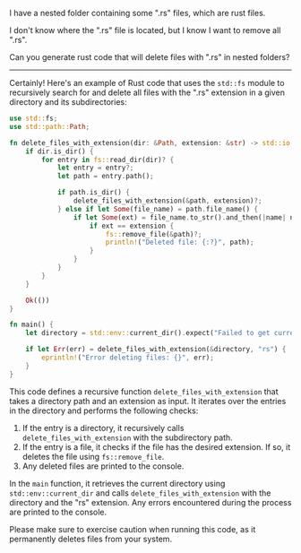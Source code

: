 I have a nested folder containing some ".rs" files, which are rust files. 

I don't know where the ".rs" file is located, but I know I want to remove all ".rs". 

Can you generate rust code that will delete files with ".rs" in nested folders?

___


Certainly! Here's an example of Rust code that uses the `std::fs` module to recursively search for and delete all files with the ".rs" extension in a given directory and its subdirectories:

```rust
use std::fs;
use std::path::Path;

fn delete_files_with_extension(dir: &Path, extension: &str) -> std::io::Result<()> {
    if dir.is_dir() {
        for entry in fs::read_dir(dir)? {
            let entry = entry?;
            let path = entry.path();

            if path.is_dir() {
                delete_files_with_extension(&path, extension)?;
            } else if let Some(file_name) = path.file_name() {
                if let Some(ext) = file_name.to_str().and_then(|name| name.split('.').last()) {
                    if ext == extension {
                        fs::remove_file(&path)?;
                        println!("Deleted file: {:?}", path);
                    }
                }
            }
        }
    }

    Ok(())
}

fn main() {
    let directory = std::env::current_dir().expect("Failed to get current directory");

    if let Err(err) = delete_files_with_extension(&directory, "rs") {
        eprintln!("Error deleting files: {}", err);
    }
}
```

This code defines a recursive function `delete_files_with_extension` that takes a directory path and an extension as input. It iterates over the entries in the directory and performs the following checks:

1. If the entry is a directory, it recursively calls `delete_files_with_extension` with the subdirectory path.
2. If the entry is a file, it checks if the file has the desired extension. If so, it deletes the file using `fs::remove_file`.
3. Any deleted files are printed to the console.

In the `main` function, it retrieves the current directory using `std::env::current_dir` and calls `delete_files_with_extension` with the directory and the "rs" extension. Any errors encountered during the process are printed to the console.

Please make sure to exercise caution when running this code, as it permanently deletes files from your system.